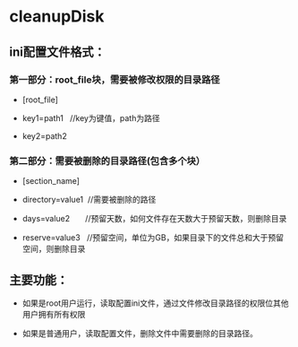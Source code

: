 # cleanupDisk

## ini配置文件格式：
### 第一部分：root_file块，需要被修改权限的目录路径
* [root_file]

* key1=path1   //key为键值，path为路径

* key2=path2

### 第二部分：需要被删除的目录路径(包含多个块）
* [section_name]

* directory=value1  //需要被删除的路径

* days=value2       //预留天数，如何文件存在天数大于预留天数，则删除目录

* reserve=value3    //预留空间，单位为GB，如果目录下的文件总和大于预留空间，则删除目录


## 主要功能：
* 如果是root用户运行，读取配置ini文件，通过文件修改目录路径的权限位其他用户拥有所有权限

* 如果是普通用户，读取配置文件，删除文件中需要删除的目录路径。
